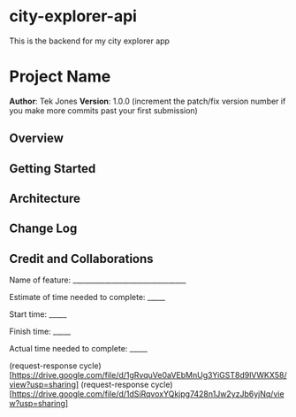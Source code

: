 # city-explorer-api
This is the backend for my city explorer app


# Project Name

**Author**: Tek Jones
**Version**: 1.0.0 (increment the patch/fix version number if you make more commits past your first submission)

## Overview
<!-- Provide a high level overview of what this application is and why you are building it, beyond the fact that it's an assignment for this class. (i.e. What's your problem domain?) -->

## Getting Started
<!-- What are the steps that a user must take in order to build this app on their own machine and get it running? -->

## Architecture
<!-- Provide a detailed description of the application design. What technologies (languages, libraries, etc) you're using, and any other relevant design information. -->

## Change Log
<!-- Use this area to document the iterative changes made to your application as each feature is successfully implemented. Use time stamps. Here's an example:

01-01-2001 4:59pm - Application now has a fully-functional express server, with a GET route for the location resource. -->

## Credit and Collaborations




Name of feature: ________________________________

Estimate of time needed to complete: _____

Start time: _____

Finish time: _____

Actual time needed to complete: _____


(request-response cycle)[https://drive.google.com/file/d/1gRvquVe0aVEbMnUg3YiGST8d9lVWKX58/view?usp=sharing]
(request-response cycle)[https://drive.google.com/file/d/1dSiRqvoxYQkjpg7428n1Jw2yzJb6yjNq/view?usp=sharing]
